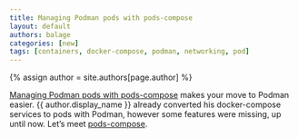 ```yaml
---
title: Managing Podman pods with pods-compose
layout: default
authors: balage
categories: [new]
tags: [containers, docker-compose, podman, networking, pod]
---
```

{% assign author = site.authors[page.author] %}

[Managing Podman pods with pods-compose](https://balagetech.com/managing-podman-pods-with-pods-compose/) makes your move to Podman easier. {{ author.display_name }} already converted his docker-compose services to pods with Podman, however some features were missing, up until now. Let’s meet [pods-compose](https://github.com/abalage/pods-compose).
